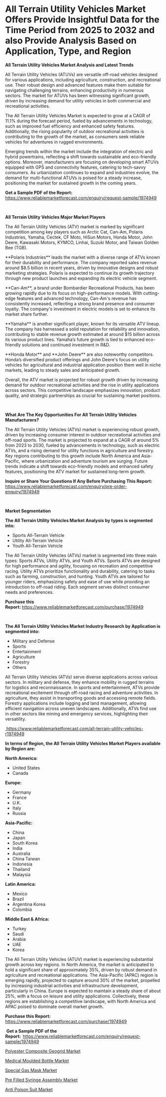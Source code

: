 <p><h1>All Terrain Utility Vehicles Market Offers Provide Insightful Data for the Time Period from 2025 to 2032 and also Provide Analysis Based on Application, Type, and Region</h1></p><p><strong>All Terrain Utility Vehicles Market Analysis and Latest Trends</strong></p>
<p><p>All Terrain Utility Vehicles (ATUVs) are versatile off-road vehicles designed for various applications, including agriculture, construction, and recreational use. Their robust design and advanced features make them suitable for navigating challenging terrains, enhancing productivity in numerous sectors. The market for ATUVs has been witnessing significant growth, driven by increasing demand for utility vehicles in both commercial and recreational activities.</p><p>The All Terrain Utility Vehicles Market is expected to grow at a CAGR of 11.1% during the forecast period, fueled by advancements in technology, such as improved fuel efficiency and enhanced safety features. Additionally, the rising popularity of outdoor recreational activities is contributing to the growth of the market, as consumers seek reliable vehicles for adventures in rugged environments. </p><p>Emerging trends within the market include the integration of electric and hybrid powertrains, reflecting a shift towards sustainable and eco-friendly options. Moreover, manufacturers are focusing on developing smart ATUVs equipped with GPS and connectivity features, catering to tech-savvy consumers. As urbanization continues to expand and industries evolve, the demand for multi-functional ATUVs is poised for a steady increase, positioning the market for sustained growth in the coming years.</p></p>
<p><strong>Get a Sample PDF of the Report:&nbsp;</strong> <a href="https://www.reliablemarketforecast.com/enquiry/request-sample/1974949?utm_campaign=1144&utm_medium=2&utm_source=Github&utm_content=ia&utm_term=28032025&utm_id=all-terrain-utility-vehicles">https://www.reliablemarketforecast.com/enquiry/request-sample/1974949</a></p>
<p>&nbsp;</p>
<p><strong>All Terrain Utility Vehicles Major Market Players</strong></p>
<p><p>The All Terrain Utility Vehicles (ATV) market is marked by significant competition among key players such as Arctic Cat, Can-Am, Polaris Industries, Yamaha, Cectek, CF Moto, HiSun Motors, Honda Motor, John Deere, Kawasaki Motors, KYMCO, Linhai, Suzuki Motor, and Taiwan Golden Bee (TGB).</p><p>**Polaris Industries** leads the market with a diverse range of ATVs known for their durability and performance. The company reported sales revenue around $8.5 billion in recent years, driven by innovative designs and robust marketing strategies. Polaris is expected to continue its growth trajectory through new product launches and expanding its electric vehicle segment.</p><p>**Can-Am**, a brand under Bombardier Recreational Products, has been growing rapidly due to its focus on high-performance models. With cutting-edge features and advanced technology, Can-Am's revenue has consistently increased, reflecting a strong brand presence and consumer loyalty. The company's investment in electric models is set to enhance its market share further.</p><p>**Yamaha** is another significant player, known for its versatile ATV lineup. The company has harnessed a solid reputation for reliability and innovation, contributing to stable revenue growth estimated at around $15 billion across its various product lines. Yamaha’s future growth is tied to enhanced eco-friendly solutions and continued investment in R&D.</p><p>**Honda Motor** and **John Deere** are also noteworthy competitors. Honda’s diversified product offerings and John Deere's focus on utility vehicles for agricultural and industrial application position them well in niche markets, leading to steady sales and anticipated growth.</p><p>Overall, the ATV market is projected for robust growth driven by increasing demand for outdoor recreational activities and the rise in utility applications across sectors. This competitive landscape emphasizes innovation, product quality, and strategic partnerships as crucial for sustaining market positions.</p></p>
<p>&nbsp;</p>
<p><strong>What Are The Key Opportunities For All Terrain Utility Vehicles Manufacturers?</strong></p>
<p><p>The All Terrain Utility Vehicles (ATVs) market is experiencing robust growth, driven by increasing consumer interest in outdoor recreational activities and off-road sports. The market is projected to expand at a CAGR of around 5% from 2023 to 2030, fueled by advancements in technology, such as electric ATVs, and a rising demand for utility functions in agriculture and forestry. Key regions contributing to this growth include North America and Asia-Pacific, where urbanization and adventure tourism are surging. Future trends indicate a shift towards eco-friendly models and enhanced safety features, positioning the ATV market for sustained long-term growth.</p></p>
<p><strong>Inquire or Share Your Questions If Any Before Purchasing This Report:</strong> <a href="https://www.reliablemarketforecast.com/enquiry/pre-order-enquiry/1974949?utm_campaign=1144&utm_medium=2&utm_source=Github&utm_content=ia&utm_term=28032025&utm_id=all-terrain-utility-vehicles">https://www.reliablemarketforecast.com/enquiry/pre-order-enquiry/1974949</a></p>
<p>&nbsp;</p>
<p><strong>Market Segmentation</strong></p>
<p><strong>The All Terrain Utility Vehicles Market Analysis by types is segmented into:</strong></p>
<p><ul><li>Sports All-Terrain Vehicle</li><li>Utility All-Terrain Vehicle</li><li>Youth All-Terrain Vehicle</li></ul></p>
<p><p>The All Terrain Utility Vehicles (ATVs) market is segmented into three main types: Sports ATVs, Utility ATVs, and Youth ATVs. Sports ATVs are designed for high performance and agility, focusing on recreation and competitive racing. Utility ATVs prioritize functionality and durability, catering to tasks such as farming, construction, and hunting. Youth ATVs are tailored for younger riders, emphasizing safety and ease of use while providing an introduction to off-road riding. Each segment serves distinct consumer needs and preferences.</p></p>
<p><strong>Purchase this Report:&nbsp;</strong><a href="https://www.reliablemarketforecast.com/purchase/1974949?utm_campaign=1144&utm_medium=2&utm_source=Github&utm_content=ia&utm_term=28032025&utm_id=all-terrain-utility-vehicles">https://www.reliablemarketforecast.com/purchase/1974949</a></p>
<p>&nbsp;</p>
<p><strong>The All Terrain Utility Vehicles Market Industry Research by Application is segmented into:</strong></p>
<p><ul><li>Military and Defense</li><li>Sports</li><li>Entertainment</li><li>Agriculture</li><li>Forestry</li><li>Others</li></ul></p>
<p><p>All Terrain Utility Vehicles (ATVs) serve diverse applications across various sectors. In military and defense, they enhance mobility in rugged terrains for logistics and reconnaissance. In sports and entertainment, ATVs provide recreational excitement through off-road racing and adventure activities. In agriculture, they assist in transporting goods and accessing remote fields. Forestry applications include logging and land management, allowing efficient navigation across uneven landscapes. Additionally, ATVs find use in other sectors like mining and emergency services, highlighting their versatility.</p></p>
<p><a href="https://www.reliablemarketforecast.com/all-terrain-utility-vehicles-r1974949?utm_campaign=1144&utm_medium=2&utm_source=Github&utm_content=ia&utm_term=28032025&utm_id=all-terrain-utility-vehicles">&nbsp;https://www.reliablemarketforecast.com/all-terrain-utility-vehicles-r1974949</a></p>
<p><strong>In terms of Region, the All Terrain Utility Vehicles Market Players available by Region are:</strong></p>
<p>
    <p> <strong> North America: </strong>
        <ul>
            <li>United States</li>
            <li>Canada</li>
        </ul>
        </p> 
    <p> <strong> Europe: </strong>
        <ul>
            <li>Germany</li>
            <li>France</li>
            <li>U.K.</li>
            <li>Italy</li>
            <li>Russia</li>
        </ul>
        </p> 
    <p> <strong> Asia-Pacific: </strong>
        <ul>
            <li>China</li>
            <li>Japan</li>
            <li>South Korea</li>
            <li>India</li>
            <li>Australia</li>
            <li>China Taiwan</li>
            <li>Indonesia</li>
            <li>Thailand</li>
            <li>Malaysia</li>
        </ul>
        </p> 
    <p> <strong> Latin America: </strong>
        <ul>
            <li>Mexico</li>
            <li>Brazil</li>
            <li>Argentina Korea</li>
            <li>Colombia</li>
        </ul>
        </p> 
    <p> <strong> Middle East & Africa: </strong>
        <ul>
            <li>Turkey</li>
            <li>Saudi</li>
            <li>Arabia</li>
            <li>UAE</li>
            <li>Korea</li>
        </ul>
    </p>
    </p>
<p><p>The All Terrain Utility Vehicles (ATUV) market is experiencing substantial growth across key regions. In North America, the market is anticipated to hold a significant share of approximately 35%, driven by robust demand in agriculture and recreational applications. The Asia-Pacific (APAC) region is emerging rapidly, projected to capture around 30% of the market, propelled by increasing industrial activities and infrastructure development, particularly in China. Europe is expected to maintain a steady share of about 25%, with a focus on leisure and utility applications. Collectively, these regions are establishing a competitive landscape, with North America and APAC poised to dominate overall market growth.</p></p>
<p><strong>Purchase this Report: </strong><a href="https://www.reliablemarketforecast.com/purchase/1974949?utm_campaign=1144&utm_medium=2&utm_source=Github&utm_content=ia&utm_term=28032025&utm_id=all-terrain-utility-vehicles">https://www.reliablemarketforecast.com/purchase/1974949</a></p>
<p>&nbsp;<strong>Get a Sample PDF of the Report:&nbsp;&nbsp;</strong><a href="https://www.reliablemarketforecast.com/enquiry/request-sample/1974949?utm_campaign=1144&utm_medium=2&utm_source=Github&utm_content=ia&utm_term=28032025&utm_id=all-terrain-utility-vehicles">https://www.reliablemarketforecast.com/enquiry/request-sample/1974949</a></p>
<p><strong></strong></p>
<p><p><a href="https://github.com/sawrovpipolo/Market-Research-Report-List-1/blob/main/polyester-composite-geogrid-market.md?utm_campaign=1144&utm_medium=2&utm_source=Github&utm_content=ia&utm_term=28032025&utm_id=all-terrain-utility-vehicles">Polyester Composite Geogrid Market</a></p><p><a href="https://github.com/hedbomkrahe/Market-Research-Report-List-1/blob/main/medical-moulded-bottle-market.md?utm_campaign=1144&utm_medium=2&utm_source=Github&utm_content=ia&utm_term=28032025&utm_id=all-terrain-utility-vehicles">Medical Moulded Bottle Market</a></p><p><a href="https://github.com/elvutedipela/Market-Research-Report-List-1/blob/main/special-gas-mask-market.md?utm_campaign=1144&utm_medium=2&utm_source=Github&utm_content=ia&utm_term=28032025&utm_id=all-terrain-utility-vehicles">Special Gas Mask Market</a></p><p><a href="https://github.com/nkbaroga/Market-Research-Report-List-1/blob/main/pre-filled-syringe-assembly-market.md?utm_campaign=1144&utm_medium=2&utm_source=Github&utm_content=ia&utm_term=28032025&utm_id=all-terrain-utility-vehicles">Pre Filled Syringe Assembly Market</a></p><p><a href="https://github.com/ritooesiaba/Market-Research-Report-List-1/blob/main/anti-poison-suit-market.md?utm_campaign=1144&utm_medium=2&utm_source=Github&utm_content=ia&utm_term=28032025&utm_id=all-terrain-utility-vehicles">Anti Poison Suit Market</a></p></p>